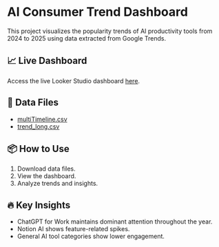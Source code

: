 # AI Consumer Trend Dashboard

This project visualizes the popularity trends of AI productivity tools from 2024 to 2025 using data extracted from Google Trends.

## 📈 Live Dashboard
Access the live Looker Studio dashboard [here](https://lookerstudio.google.com/reporting/55466846-ac24-40c9-9149-8e4c2e1d0076).

## 📂 Data Files
- [multiTimeline.csv](AI-Consumer-Trend-Dashboard/data/multiTimeline.csv)
- [trend_long.csv](AI-Consumer-Trend-Dashboard/data/trend_long.csv)

## 📦 How to Use
1. Download data files.
2. View the dashboard.
3. Analyze trends and insights.

## 🔥 Key Insights
- ChatGPT for Work maintains dominant attention throughout the year.
- Notion AI shows feature-related spikes.
- General AI tool categories show lower engagement.
